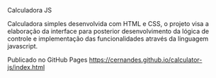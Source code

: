 Calculadora JS

Calculadora simples desenvolvida com HTML e CSS, o projeto visa a elaboração da interface para posterior desenvolvimento da lógica de controle e implementação das funcionalidades através da linguagem javascript. 

Publicado no GitHub Pages https://cernandes.github.io/calculator-js/index.html